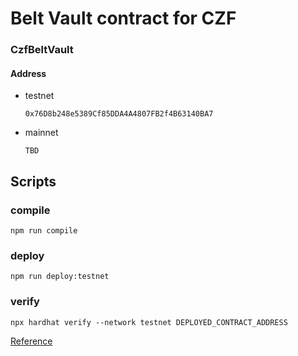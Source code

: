 # Belt Vault contract for CZF

### CzfBeltVault

#### Address
- testnet

  `0x76D8b248e5389Cf85DDA4A4807FB2f4B63140BA7`

- mainnet

  `TBD`


## Scripts

### compile

```shell
npm run compile
```

### deploy

```shell
npm run deploy:testnet
```


### verify

```shell
npx hardhat verify --network testnet DEPLOYED_CONTRACT_ADDRESS
```

[Reference](https://hardhat.org/plugins/nomiclabs-hardhat-etherscan.html)

